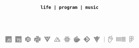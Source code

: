 <br />
<br />
<h4 align="center">
  <samp>
    life |
    program |
    music
  </samp>
</h4>
<br />
<br />
<br />

<p align="center">
  <img height="22" src="/assets/skills.png" />
</p>
